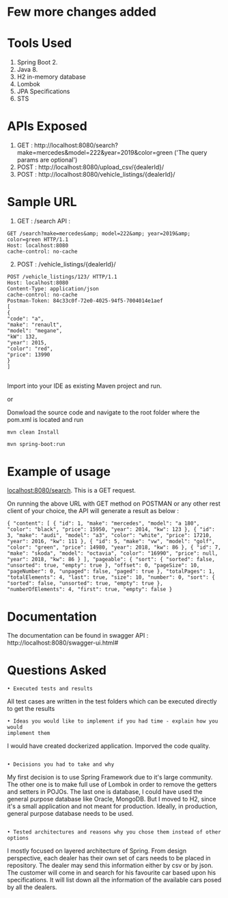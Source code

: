 # Few more changes added 
# Tools Used

1. Spring Boot 2.
2. Java 8.
3. H2 in-memory database
4. Lombok
5. JPA Specifications
6. STS

# APIs Exposed

1. GET : http://localhost:8080/search?make=mercedes&model=222&year=2019&color=green ('The query params are optional')
2. POST : http://localhost:8080/upload_csv/{dealerId}/
3. POST : http://localhost:8080/vehicle_listings/{dealerId}/

# Sample URL 

1. GET : /search API : 

```
GET /search?make=mercedes&amp; model=222&amp; year=2019&amp; color=green HTTP/1.1
Host: localhost:8080
cache-control: no-cache

```

2. POST : /vehicle_listings/{dealerId}/

```
POST /vehicle_listings/123/ HTTP/1.1
Host: localhost:8080
Content-Type: application/json
cache-control: no-cache
Postman-Token: 84c33c0f-72e0-4025-94f5-7004014e1aef
[
{
"code": "a",
"make": "renault",
"model": "megane",
"kW": 132,
"year": 2015,
"color": "red",
"price": 13990
}
]

```


## 

Import into your IDE as existing Maven project and run.

or

Donwload the source code and navigate to the root folder where the pom.xml is located and run 

`mvn clean Install`

`mvn spring-boot:run`

# Example of usage 

[localhost:8080/search](localhost:8080/search).
This is a GET request.

On running the above URL with GET method on POSTMAN or any other rest client of your choice, the API will generate a result as below :

`{
    "content": [
        {
            "id": 1,
            "make": "mercedes",
            "model": "a 180",
            "color": "black",
            "price": 15950,
            "year": 2014,
            "kw": 123
        },
        {
            "id": 3,
            "make": "audi",
            "model": "a3",
            "color": "white",
            "price": 17210,
            "year": 2016,
            "kw": 111
        },
        {
            "id": 5,
            "make": "vw",
            "model": "golf",
            "color": "green",
            "price": 14980,
            "year": 2018,
            "kw": 86
        },
        {
            "id": 7,
            "make": "skoda",
            "model": "octavia",
            "color": "16990",
            "price": null,
            "year": 2018,
            "kw": 86
        }
    ],
    "pageable": {
        "sort": {
            "sorted": false,
            "unsorted": true,
            "empty": true
        },
        "offset": 0,
        "pageSize": 10,
        "pageNumber": 0,
        "unpaged": false,
        "paged": true
    },
    "totalPages": 1,
    "totalElements": 4,
    "last": true,
    "size": 10,
    "number": 0,
    "sort": {
        "sorted": false,
        "unsorted": true,
        "empty": true
    },
    "numberOfElements": 4,
    "first": true,
    "empty": false
}`

# Documentation

The documentation can be found in swagger API : http://localhost:8080/swagger-ui.html# 

# Questions Asked
```
• Executed tests and results

```
All test cases are written in the test folders which can be executed directly to get the results

```
• Ideas you would like to implement if you had time - explain how you would
implement them

```
I would have created dockerized application.
Imporved the code quality.

```

• Decisions you had to take and why

```
My first decision is to use Spring Framework due to it's large community. 
The other one is to make full use of Lombok in order to remove the getters and setters in POJOs. 
The last one is database, I could have used the general purpose database like Oracle, MongoDB. 
But I moved to H2, since it's a small application and not meant for production. 
Ideally, in production, general purpose database needs to be used.

```

• Tested architectures and reasons why you chose them instead of other options

```
I mostly focused on layered architecture of Spring. 
From design perspective, each dealer has their own set of cars needs to be placed in repository.
The dealer may send this information either by csv or by json.
The customer will come in and search for his favourite car based upon his specifications. It will list down all the information of the available cars posed by all the dealers.

```
